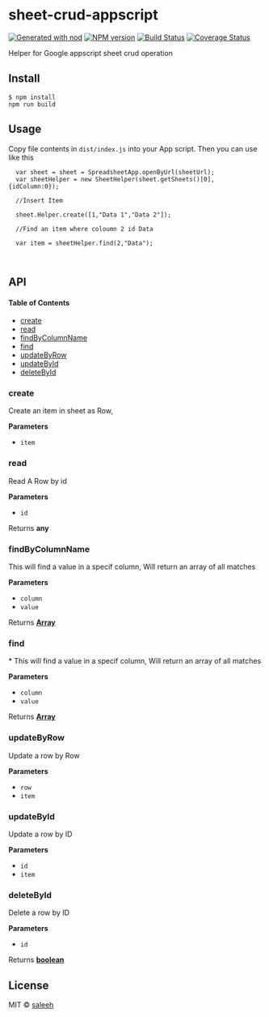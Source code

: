 # sheet-crud-appscript

[![Generated with nod](https://img.shields.io/badge/generator-nod-2196F3.svg?style=flat-square)](https://github.com/diegohaz/nod)
[![NPM version](https://img.shields.io/npm/v/sheet-crud-appscript.svg?style=flat-square)](https://npmjs.org/package/sheet-crud-appscript)
[![Build Status](https://img.shields.io/travis/saleeh93/sheet-crud-appscript/master.svg?style=flat-square)](https://travis-ci.org/saleeh93/sheet-crud-appscript) [![Coverage Status](https://img.shields.io/codecov/c/github/saleeh93/sheet-crud-appscript/master.svg?style=flat-square)](https://codecov.io/gh/saleeh93/sheet-crud-appscript/branch/master)

Helper for Google appscript sheet crud operation 

## Install

    $ npm install 
    npm run build

## Usage

Copy file contents in `dist/index.js` into your App script. Then you can use like this

```
  var sheet = sheet = SpreadsheetApp.openByUrl(sheetUrl);
  var sheetHelper = new SheetHelper(sheet.getSheets()[0],{idColumn:0});
  
  //Insert Item 
  
  sheet.Helper.create([1,"Data 1","Data 2"]);
  
  //Find an item where coloumn 2 id Data
  
  var item = sheetHelper.find(2,"Data");
  
  
```

## API

<!-- Generated by documentation.js. Update this documentation by updating the source code. -->

#### Table of Contents

-   [create](#create)
-   [read](#read)
-   [findByColumnName](#findbycolumnname)
-   [find](#find)
-   [updateByRow](#updatebyrow)
-   [updateById](#updatebyid)
-   [deleteById](#deletebyid)

### create

Create an item in sheet as Row,

**Parameters**

-   `item`  

### read

Read A Row by id

**Parameters**

-   `id`  

Returns **any** 

### findByColumnName

This will find a value in a specif column, Will return an array of all matches

**Parameters**

-   `column`  
-   `value`  

Returns **[Array](https://developer.mozilla.org/docs/Web/JavaScript/Reference/Global_Objects/Array)** 

### find

\*
This will find a value in a specif column, Will return an array of all matches

**Parameters**

-   `column`  
-   `value`  

Returns **[Array](https://developer.mozilla.org/docs/Web/JavaScript/Reference/Global_Objects/Array)** 

### updateByRow

Update a row by Row

**Parameters**

-   `row`  
-   `item`  

### updateById

Update a row by ID

**Parameters**

-   `id`  
-   `item`  

### deleteById

Delete a row by ID

**Parameters**

-   `id`  

Returns **[boolean](https://developer.mozilla.org/docs/Web/JavaScript/Reference/Global_Objects/Boolean)** 

## License

MIT © [saleeh](https://github.com/saleeh93)
